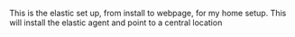 This is the elastic set up, from install to webpage, for my home setup. 
This will install the elastic agent and point to a central location
